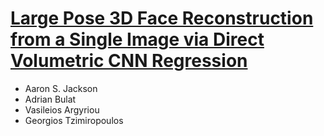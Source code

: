 # [Large Pose 3D Face Reconstruction from a Single Image via Direct Volumetric CNN Regression](https://arxiv.org/pdf/1703.07834.pdf)

* Aaron S. Jackson
* Adrian Bulat
* Vasileios Argyriou
* Georgios Tzimiropoulos

